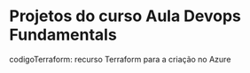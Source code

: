 # Projetos do curso Aula Devops Fundamentals

codigoTerraform: recurso Terraform para a criação no Azure
